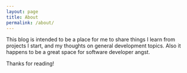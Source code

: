 ```yaml
---
layout: page
title: About
permalink: /about/
---
```


This blog is intended to be a place for me to share things I learn from projects I start, and my thoughts on general development topics.
Also it happens to be a great space for software developer angst.

Thanks for reading!
